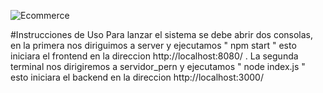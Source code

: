 
![Ecommerce](https://github.com/Perricornios/E-commerce-Perricentro/assets/92758405/729abae1-602a-4514-bd02-17803e629f08)


#Instrucciones de Uso
Para lanzar el sistema se debe abrir dos consolas, en la primera nos diriguimos a server y ejecutamos " npm start " esto iniciara el frontend en la direccion http://localhost:8080/  . La segunda terminal nos dirigiremos a servidor_pern y ejecutamos " node index.js " esto iniciara el backend en la direccion http://localhost:3000/
